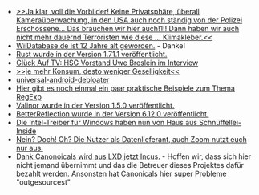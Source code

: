 * [>>Ja klar, voll die Vorbilder! Keine Privatsphäre, überall Kameraüberwachung, in den USA auch noch ständig von der Polizei Erschossene… Das brauchen wir hier auch!1!! Dann haben wir auch nicht mehr dauernd Terroristen wie diese … Klimakleber.<<](https://blog.fefe.de/?ts=9a3179ba)
* [WiiDatabase.de ist 12 Jahre alt geworden.](https://wiidatabase.de/12-jahre-wiidatabase-de/) - Danke!
* [Rust wurde in der Version 1.71.1 veröffentlicht.](https://blog.rust-lang.org/2023/08/03/Rust-1.71.1.html)
* [Glück Auf TV: HSG Vorstand Uwe Breslein im Interview](https://www.youtube.com/watch?v=IMWfpwi09q4)
* [>>je mehr Konsum, desto weniger Geselligkeit<<](https://tuxproject.de/blog/2023/08/entodete-innenstadte-ii-verlorene-kneipenkultur/)
* [universal-android-debloater](https://github.com/0x192/universal-android-debloater)
* [Hier gibt es noch einmal ein paar praktische Beispiele zum Thema RegExp](https://www.freecodecamp.org/news/practical-regex-guide-with-real-life-examples/)
* [Valinor wurde in der Version 1.5.0 veröffentlicht.](https://github.com/CuyZ/Valinor/releases/tag/1.5.0)
* [BetterReflection wurde in der Version 6.12.0 veröffentlicht.](https://github.com/Roave/BetterReflection/releases/tag/6.12.0)
* [Die Intel-Treiber für Windows haben nun von Haus aus Schnüffellei-Inside](https://www.borncity.com/blog/2023/08/08/windows-treiber-von-intel-nun-standardmig-mit-telemetrie/)
* [Nein? Doch! Oh? Die Nutzer als Datenlieferant, auch Zoom nutzt euch nur aus.](https://netzpolitik.org/2023/agb-aenderung-zoom-nutzt-daten-von-nutzerinnen-um-kuenstliche-intelligenz-zu-trainieren/)
* [Dank Canonoicals wird aus LXD jetzt Incus.](https://www.phoronix.com/news/Linux-Containers-LXD-Incus) - Hoffen wir, dass sich hier nicht jemand übernimmt und das die Betreuer dieses Projektes dafür bezahlt werden. Ansonsten hat Canonicals hier super Probleme "outgesourcest"
